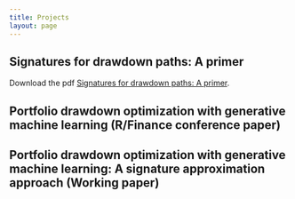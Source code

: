 ```yaml
---
title: Projects
layout: page
---
```


## Signatures for drawdown paths: A primer

Download the pdf [Signatures for drawdown paths: A primer](./assets/Signatures_primer.pdf).

## Portfolio drawdown optimization with generative machine learning (R/Finance conference paper)

## Portfolio drawdown optimization with generative machine learning: A signature approximation approach (Working paper)
